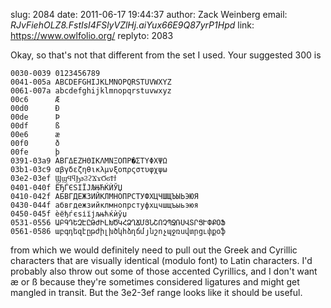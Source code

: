 slug:    2084
date:    2011-06-17 19:44:37
author:  Zack Weinberg
email:   _RJvFiehOLZ8.FstIsI4FSlyVZlHj.aiYux66E9Q87yrP1Hpd_
link:     https://www.owlfolio.org/
replyto: 2083

Okay, so that's not that different from the set I used.  Your suggested 300 is

    0030-0039 0123456789
    0041-005a ABCDEFGHIJKLMNOPQRSTUVWXYZ
    0061-007a abcdefghijklmnopqrstuvwxyz
    00c6      Æ
    00d0      Ð
    00de      Þ
    00df      ß
    00e6      æ
    00f0      ð
    00fe      þ
    0391-03a9 ΑΒΓΔΕΖΗΘΙΚΛΜΝΞΟΠΡ�ΣΤΥΦΧΨΩ
    03b1-03c9 αβγδεζηθικλμνξοπρςστυφχψω
    03e2-03ef ϢϣϤϥϦϧϨϩϪϫϬϭϮϯ
    0401-040f ЁЂЃЄЅІЇЈЉЊЋЌЍЎЏ
    0410-042f АБВГДЕЖЗИЙКЛМНОПРСТУФХЦЧШЩЪЫЬЭЮЯ
    0430-044f абвгдежзийклмнопрстуфхцчшщъыьэюя
    0450-045f ѐёђѓєѕіїјљњћќѝўџ
    0531-0556 ԱԲԳԴԵԶԷԸԹԺԻԼԽԾԿՀՁՂՃՄՅՆՇՈՉՊՋՌՍՎՏՐՑՒՓՔՕՖ
    0561-0586 աբգդեզէըթժիլխծկհձղճմյնշոչպջռսվտրցւփքօֆ

from which we would definitely need to pull out the Greek and Cyrillic
characters that are visually identical (modulo font) to Latin
characters.  I'd probably also throw out some of those accented
Cyrillics, and I don't want æ or ß because they're sometimes
considered ligatures and might get mangled in transit.  But the
3e2-3ef range looks like it should be useful.

